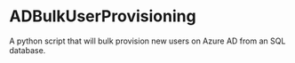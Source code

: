# ADBulkUserProvisioning
A python script that will bulk provision new users on Azure AD from an SQL database.
